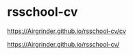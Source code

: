 # rsschool-cv

https://Airgrinder.github.io/rsschool-cv/cv

https://Airgrinder.github.io/rsschool-cv/
